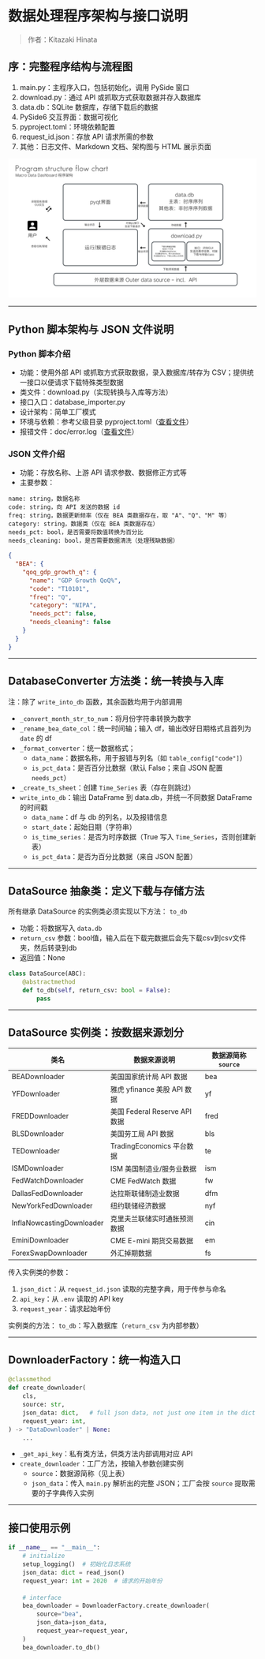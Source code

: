 # 数据处理程序架构与接口说明

> 作者：Kitazaki Hinata

## 序：完整程序结构与流程图

1. main.py：主程序入口，包括初始化，调用 PySide 窗口
2. download.py：通过 API 或抓取方式获取数据并存入数据库
3. data.db：SQLite 数据库，存储下载后的数据
4. PySide6 交互界面：数据可视化
5. pyproject.toml：环境依赖配置
6. request_id.json：存放 API 请求所需的参数
7. 其他：日志文件、Markdown 文档、架构图与 HTML 展示页面

![Program Flow Chart](structure/program%20structure%20flow%20chart.png "program flow chart")

***

## Python 脚本架构与 JSON 文件说明

### Python 脚本介绍

- 功能：使用外部 API 或抓取方式获取数据，录入数据库/转存为 CSV；提供统一接口以便请求下载特殊类型数据
- 类文件：download.py（实现转换与入库等方法）
- 接口入口：database_importer.py
- 设计架构：简单工厂模式
- 环境与依赖：参考父级目录 pyproject.toml（[查看文件](../pyproject.toml)）
- 报错文件：doc/error.log（[查看文件](error.log)）

### JSON 文件介绍

- 功能：存放名称、上游 API 请求参数、数据修正方式等
- 主要参数：

```text
name: string，数据名称
code: string，向 API 发送的数据 id
freq: string，数据更新频率（仅在 BEA 类数据存在，取 "A"、"Q"、"M" 等）
category: string，数据类（仅在 BEA 类数据存在）
needs_pct: bool，是否需要将数值转换为百分比
needs_cleaning: bool，是否需要数据清洗（处理残缺数据）
```

```json
{
  "BEA": {
    "qoq_gdp_growth_q": {
      "name": "GDP Growth QoQ%",
      "code": "T10101",
      "freq": "Q",
      "category": "NIPA",
      "needs_pct": false,
      "needs_cleaning": false
    }
  }
}
```

***

## DatabaseConverter 方法类：统一转换与入库

注：除了 `write_into_db` 函数，其余函数均用于内部调用

- `_convert_month_str_to_num`：将月份字符串转换为数字
- `_rename_bea_date_col`：统一时间轴；输入 df，输出改好日期格式且首列为 `date` 的 df
- `_format_converter`：统一数据格式；
  - `data_name`：数据名称，用于报错与列名（如 `table_config["code"]`）
  - `is_pct_data`：是否百分比数据（默认 False；来自 JSON 配置 `needs_pct`）
- `_create_ts_sheet`：创建 `Time_Series` 表（存在则跳过）
- `write_into_db`：输出 DataFrame 到 data.db，并统一不同数据 DataFrame 的时间戳
  - `data_name`：df 与 db 的列名，以及报错信息
  - `start_date`：起始日期（字符串）
  - `is_time_series`：是否为时序数据（True 写入 `Time_Series`，否则创建新表）
  - `is_pct_data`：是否为百分比数据（来自 JSON 配置）

***

## DataSource 抽象类：定义下载与存储方法

所有继承 DataSource 的实例类必须实现以下方法：
`to_db`
   - 功能：将数据写入 `data.db`
   - `return_csv` 参数：bool值，输入后在下载完数据后会先下载csv到csv文件夹，然后转录到db
   - 返回值：None


```python
class DataSource(ABC):
    @abstractmethod
    def to_db(self, return_csv: bool = False):
        pass
```

***

## DataSource 实例类：按数据来源划分

| 类名                      | 数据来源说明                    | 数据源简称 `source` |
|---------------------------|---------------------------------|---------------------|
| BEADownloader             | 美国国家统计局 API 数据         | bea                 |
| YFDownloader              | 雅虎 yfinance 美股 API 数据     | yf                  |
| FREDDownloader            | 美国 Federal Reserve API 数据   | fred                |
| BLSDownloader             | 美国劳工局 API 数据             | bls                 |
| TEDownloader              | TradingEconomics 平台数据       | te                  |
| ISMDownloader             | ISM 美国制造业/服务业数据       | ism                 |
| FedWatchDownloader        | CME FedWatch 数据               | fw                  |
| DallasFedDownloader       | 达拉斯联储制造业数据            | dfm                 |
| NewYorkFedDownloader      | 纽约联储经济数据                | nyf                 |
| InflaNowcastingDownloader | 克里夫兰联储实时通胀预测数据    | cin                 |
| EminiDownloader           | CME E-mini 期货交易数据         | em                  |
| ForexSwapDownloader       | 外汇掉期数据                    | fs                  |

传入实例类的参数：

1. `json_dict`：从 `request_id.json` 读取的完整字典，用于传参与命名
2. `api_key`：从 `.env` 读取的 API key
3. `request_year`：请求起始年份

实例类的方法：
`to_db`：写入数据库（`return_csv` 为内部参数）


***

## DownloaderFactory：统一构造入口

```python
@classmethod
def create_downloader(
    cls,
    source: str,
    json_data: dict,   # full json data, not just one item in the dict
    request_year: int,
) -> "DataDownloader" | None:
    ...
```

- `_get_api_key`：私有类方法，供类方法内部调用对应 API
- `create_downloader`：工厂方法，按输入参数创建实例
  - `source`：数据源简称（见上表）
  - `json_data`：传入 `main.py` 解析出的完整 JSON；工厂会按 `source` 提取需要的子字典传入实例

***

## 接口使用示例

```python
if __name__ == "__main__":
    # initialize
    setup_logging()  # 初始化日志系统
    json_data: dict = read_json()
    request_year: int = 2020  # 请求的开始年份

    # interface
    bea_downloader = DownloaderFactory.create_downloader(
        source="bea",
        json_data=json_data,
        request_year=request_year,
    )
    bea_downloader.to_db()
```

